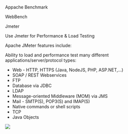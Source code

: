 
Appache Benchmark

WebBench

Jmeter

Use Jmeter for Performance & Load Testing

Apache JMeter features include:

Ability to load and performance test many different applications/server/protocol types:

- Web - HTTP, HTTPS (Java, NodeJS, PHP, ASP.NET,...)
- SOAP / REST Webservices
- FTP
- Database via JDBC
- LDAP
- Message-oriented Middleware (MOM) via JMS
- Mail - SMTP(S), POP3(S) and IMAP(S)
- Native commands or shell scripts
- TCP
- Java Objects

![](https://raw.githubusercontent.com/apache/jmeter/trunk/xdocs/images/screenshots/dashboard/response_time_percentiles_over_time.png)
